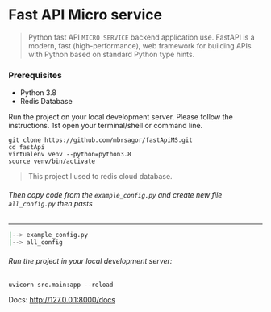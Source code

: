 # Fast API Micro service

> Python fast API `MICRO SERVICE` backend application use. FastAPI is a modern, fast (high-performance), web framework for building APIs with Python based on standard Python type hints.

### Prerequisites
- Python 3.8
- Redis Database

Run the project on your local development server. Please follow the instructions.
1st open your terminal/shell or command line.

```base
git clone https://github.com/mbrsagor/fastApiMS.git
cd fastApi
virtualenv venv --python=python3.8
source venv/bin/activate
```

> This project I used to redis cloud database.

###### Then copy code from the ``example_config.py`` and create new file `all_config.py` then pasts

-------------------------------------------
```bash
|--> example_config.py
|--> all_config
```

###### Run the project in your local development server:
```
uvicorn src.main:app --reload
```

Docs: http://127.0.0.1:8000/docs
